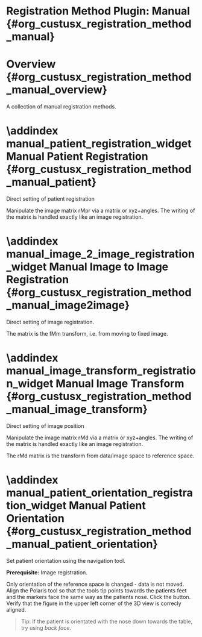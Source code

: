Registration Method Plugin: Manual {#org_custusx_registration_method_manual}
===================

Overview {#org_custusx_registration_method_manual_overview}
========================

A collection of manual registration methods.



\addindex manual_patient_registration_widget
Manual Patient Registration {#org_custusx_registration_method_manual_patient}
===========================================================

Direct setting of patient registration

Manipulate the image matrix rMpr via a matrix
or xyz+angles. The writing of the matrix is handled
exactly like an image registration.



\addindex manual_image_2_image_registration_widget
Manual Image to Image Registration {#org_custusx_registration_method_manual_image2image}
===========================================================

Direct setting of image registration.

The matrix is the fMm transform, i.e. from moving to fixed image.



\addindex manual_image_transform_registration_widget
Manual Image Transform {#org_custusx_registration_method_manual_image_transform}
===========================================================

Direct setting of image position

Manipulate the image matrix rMd via a matrix
or xyz+angles. The writing of the matrix is handled
exactly like an image registration.

The rMd matrix is the transform from data/image space to reference space.



\addindex manual_patient_orientation_registration_widget
Manual Patient Orientation {#org_custusx_registration_method_manual_patient_orientation}
===========================================================

Set patient orientation using the navigation tool.

**Prerequisite:** Image registration.

Only orientation of the reference space is changed - data is not moved.
Align the Polaris tool so that the tools tip points towards the patients feet and the
markers face the same way as the patients nose. Click the button. Verify that the 
figure in the upper left corner of the 3D view is correcly aligned.

> Tip: If the patient is orientated with the nose down towards the table, try using *back face*.


